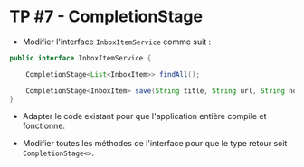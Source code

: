 # TP #7 - CompletionStage

* Modifier l'interface `InboxItemService` comme suit :

```java
public interface InboxItemService {

    CompletionStage<List<InboxItem>> findAll();

    CompletionStage<InboxItem> save(String title, String url, String note);
}

```

* Adapter le code existant pour que l'application entière compile et fonctionne.

* Modifier toutes les méthodes de l'interface pour que le type retour soit `CompletionStage<>`.
